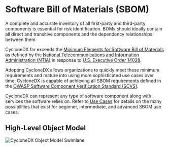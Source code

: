 # Software Bill of Materials (SBOM)

A complete and accurate inventory of all first-party and third-party components is essential for risk identification.
BOMs should ideally contain all direct and transitive components and the dependency relationships between them.

CycloneDX far exceeds the [Minimum Elements for Software Bill of Materials](https://www.ntia.gov/files/ntia/publications/sbom_minimum_elements_report.pdf)
as defined by the [National Telecommunications and Information Administration (NTIA)](https://www.ntia.gov/) in response
to [U.S. Executive Order 14028](https://www.whitehouse.gov/briefing-room/presidential-actions/2021/05/12/executive-order-on-improving-the-nations-cybersecurity/).

Adopting CycloneDX allows organizations to quickly meet these minimum requirements and mature into using more
sophisticated use cases over time. CycloneDX is capable of achieving all SBOM requirements defined in the
[OWASP Software Component Verification Standard (SCVS)](http://owasp.org/scvs).

CycloneDX can represent any type of software component along with services the software relies on. Refer to [Use Cases](https://cyclonedx.org/use-cases)
for details on the many possibilities that exist for beginner, intermediate, and advanced
SBOM use cases.

## High-Level Object Model
![CycloneDX Object Model Swimlane](https://cyclonedx.org/theme/assets/images/CycloneDX-Object-Model-Swimlane.svg)
